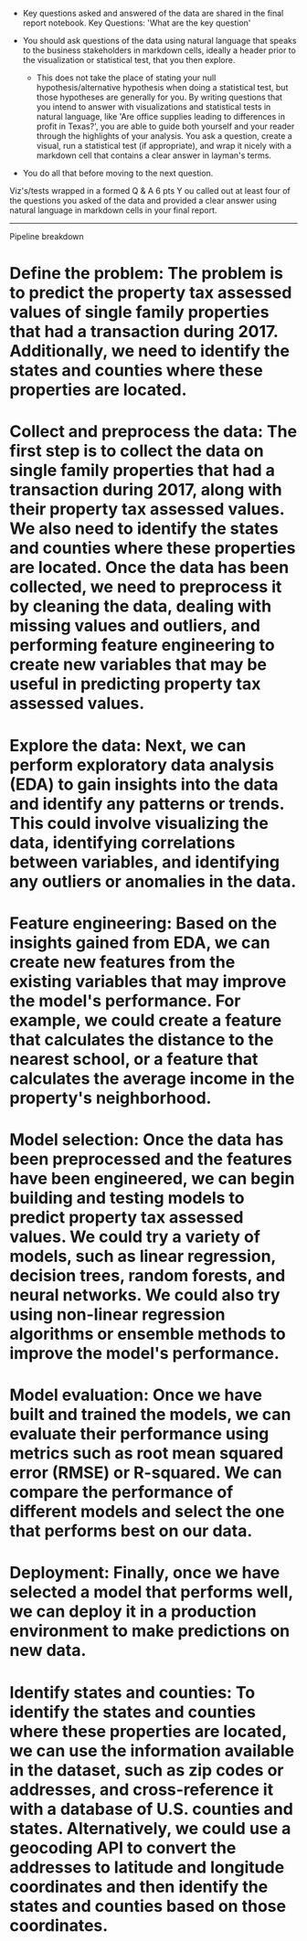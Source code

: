 - Key questions asked and answered of the data are shared in the final report notebook.
    Key Questions: 'What are the key question'
    





- You should ask questions of the data using natural language that speaks to the business stakeholders
in markdown cells, ideally a header prior to the visualization or statistical test, that you then explore. 
    - This does not take the place of stating your null hypothesis/alternative hypothesis when doing a statistical test, 
    but those hypotheses are generally for you. By writing questions that you intend to answer with visualizations and statistical tests in natural language, like 'Are office supplies leading to differences in profit in Texas?', you are able to guide both yourself and your reader through the highlights of your analysis. You ask a question, create a visual, run a statistical test (if appropriate), and wrap it nicely with a markdown cell that contains a clear answer in layman's terms. 






- You do all that before moving to the next question.



Viz's/tests wrapped in a formed Q & A
6 pts
Y
ou called out at least four of the questions you asked of the data and 
provided a clear answer using natural language in markdown cells in your final report.





------------------------------------

Pipeline breakdown

# Define the problem: The problem is to predict the property tax assessed values of single family properties that had a transaction during 2017. Additionally, we need to identify the states and counties where these properties are located.

# Collect and preprocess the data: The first step is to collect the data on single family properties that had a transaction during 2017, along with their property tax assessed values. We also need to identify the states and counties where these properties are located. Once the data has been collected, we need to preprocess it by cleaning the data, dealing with missing values and outliers, and performing feature engineering to create new variables that may be useful in predicting property tax assessed values.

# Explore the data: Next, we can perform exploratory data analysis (EDA) to gain insights into the data and identify any patterns or trends. This could involve visualizing the data, identifying correlations between variables, and identifying any outliers or anomalies in the data.

# Feature engineering: Based on the insights gained from EDA, we can create new features from the existing variables that may improve the model's performance. For example, we could create a feature that calculates the distance to the nearest school, or a feature that calculates the average income in the property's neighborhood.

# Model selection: Once the data has been preprocessed and the features have been engineered, we can begin building and testing models to predict property tax assessed values. We could try a variety of models, such as linear regression, decision trees, random forests, and neural networks. We could also try using non-linear regression algorithms or ensemble methods to improve the model's performance.

# Model evaluation: Once we have built and trained the models, we can evaluate their performance using metrics such as root mean squared error (RMSE) or R-squared. We can compare the performance of different models and select the one that performs best on our data.

# Deployment: Finally, once we have selected a model that performs well, we can deploy it in a production environment to make predictions on new data.

# Identify states and counties: To identify the states and counties where these properties are located, we can use the information available in the dataset, such as zip codes or addresses, and cross-reference it with a database of U.S. counties and states. Alternatively, we could use a geocoding API to convert the addresses to latitude and longitude coordinates and then identify the states and counties based on those coordinates.


